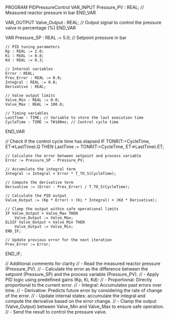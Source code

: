 PROGRAM PIDPressureControl
VAR_INPUT
    Pressure_PV : REAL; // Measured reactor pressure in bar
END_VAR

VAR_OUTPUT
    Valve_Output : REAL; // Output signal to control the pressure valve in percentage (%)
END_VAR

VAR
    Pressure_SP : REAL := 5.0; // Setpoint pressure in bar

    // PID tuning parameters
    Kp : REAL := 2.0;
    Ki : REAL := 0.8;
    Kd : REAL := 0.3;

    // Internal variables
    Error : REAL;
    Prev_Error : REAL := 0.0;
    Integral : REAL := 0.0;
    Derivative : REAL;

    // Valve output limits
    Valve_Min : REAL := 0.0;
    Valve_Max : REAL := 100.0;

    // Timing variables
    LastTime : TIME; // Variable to store the last execution time
    CycleTime : TIME := T#100ms; // Control cycle time
END_VAR

// Check if the control cycle time has elapsed
IF TONR(T:=CycleTime, ET=>LastTime).Q THEN
    LastTime := TONR(T:=CycleTime, ET=>LastTime).ET;

    // Calculate the error between setpoint and process variable
    Error := Pressure_SP - Pressure_PV;

    // Accumulate the integral term
    Integral := Integral + Error * T_TO_S(CycleTime);

    // Compute the derivative term
    Derivative := (Error - Prev_Error) / T_TO_S(CycleTime);

    // Calculate the PID output
    Valve_Output := (Kp * Error) + (Ki * Integral) + (Kd * Derivative);

    // Clamp the output within safe operational limits
    IF Valve_Output > Valve_Max THEN
        Valve_Output := Valve_Max;
    ELSIF Valve_Output < Valve_Min THEN
        Valve_Output := Valve_Min;
    END_IF;

    // Update previous error for the next iteration
    Prev_Error := Error;
END_IF;

// Additional comments for clarity
// - Read the measured reactor pressure (Pressure_PV).
// - Calculate the error as the difference between the setpoint (Pressure_SP) and the process variable (Pressure_PV).
// - Apply PID logic using predefined gains (Kp, Ki, Kd):
//   - Proportional: Directly proportional to the current error.
//   - Integral: Accumulates past errors over time.
//   - Derivative: Predicts future error by considering the rate of change of the error.
// - Update internal states: accumulate the integral and compute the derivative based on the error change.
// - Clamp the output (Valve_Output) between Valve_Min and Valve_Max to ensure safe operation.
// - Send the result to control the pressure valve.



